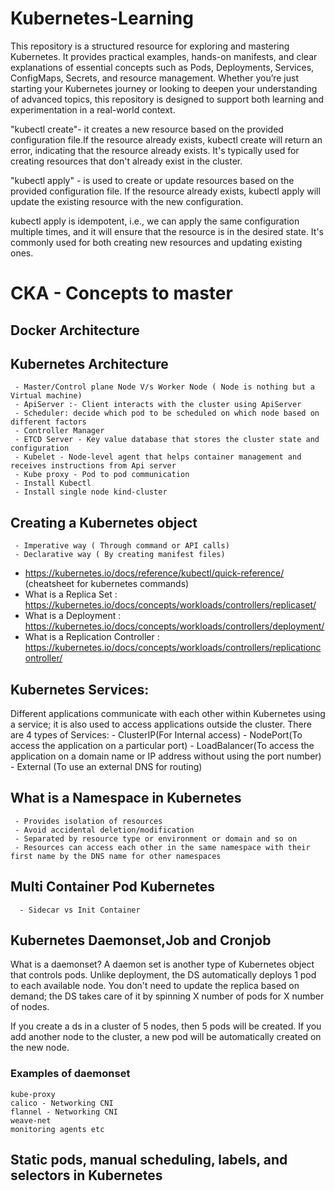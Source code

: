 # Kubernetes-Learning
This repository is a structured resource for exploring and mastering Kubernetes. It provides practical examples, hands-on manifests, and clear explanations of essential concepts such as Pods, Deployments, Services, ConfigMaps, Secrets, and resource management. Whether you’re just starting your Kubernetes journey or looking to deepen your understanding of advanced topics, this repository is designed to support both learning and experimentation in a real-world context.

"kubectl create"- it creates a new resource based on the provided configuration file.If the resource already exists, kubectl create will return an error, indicating that the resource already exists.
It's typically used for creating resources that don't already exist in the cluster.

"kubectl apply" - is used to create or update resources based on the provided configuration file. If the resource already exists, kubectl apply will update the existing resource with the new configuration. 

kubectl apply is idempotent, i.e., we can apply the same configuration multiple times, and it will ensure that the resource is in the desired state. It's commonly used for both creating new resources and updating existing ones.

# CKA - Concepts to master
## Docker Architecture
## Kubernetes Architecture
     - Master/Control plane Node V/s Worker Node ( Node is nothing but a Virtual machine)
     - ApiServer :- Client interacts with the cluster using ApiServer
     - Scheduler: decide which pod to be scheduled on which node based on different factors
     - Controller Manager
     - ETCD Server - Key value database that stores the cluster state and configuration
     - Kubelet - Node-level agent that helps container management and receives instructions from Api server
     - Kube proxy - Pod to pod communication
     - Install Kubectl
     - Install single node kind-cluster
     
## Creating a Kubernetes object
     - Imperative way ( Through command or API calls)
     - Declarative way ( By creating manifest files)

- https://kubernetes.io/docs/reference/kubectl/quick-reference/ (cheatsheet for kubernetes commands)
- What is a Replica Set : https://kubernetes.io/docs/concepts/workloads/controllers/replicaset/
- What is a Deployment : https://kubernetes.io/docs/concepts/workloads/controllers/deployment/
- What is a Replication Controller : https://kubernetes.io/docs/concepts/workloads/controllers/replicationcontroller/
  
## Kubernetes Services:  
   Different applications communicate with each other within Kubernetes using a service; it is also used to access applications outside the cluster.
  There are 4 types of Services:
     - ClusterIP(For Internal access) 
     - NodePort(To access the application on a particular port)
     - LoadBalancer(To access the application on a domain name or IP address without using the port number)
     - External (To use an external DNS for routing)

 ## What is a Namespace in Kubernetes
     - Provides isolation of resources
     - Avoid accidental deletion/modification
     - Separated by resource type or environment or domain and so on
     - Resources can access each other in the same namespace with their first name by the DNS name for other namespaces    

 ## Multi Container Pod Kubernetes
      - Sidecar vs Init Container

 ## Kubernetes Daemonset,Job and Cronjob
 What is a daemonset?
 A daemon set is another type of Kubernetes object that controls pods. Unlike deployment, the DS automatically deploys 1 pod to each available node. You don't need to  update the replica based on demand; the DS takes care of it by spinning X number of pods for X number of nodes.
  
 If you create a ds in a cluster of 5 nodes, then 5 pods will be created. 
 If you add another node to the cluster, a new pod will be automatically created on the new node.
 
### Examples of daemonset
    kube-proxy
    calico - Networking CNI 
    flannel - Networking CNI 
    weave-net
    monitoring agents etc
    
## Static pods, manual scheduling, labels, and selectors in Kubernetes
   
  

       

